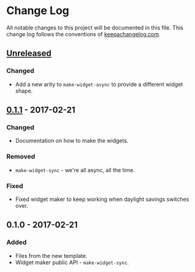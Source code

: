 # Change Log
All notable changes to this project will be documented in this file. This change log follows the conventions of [keepachangelog.com](http://keepachangelog.com/).

## [Unreleased]
### Changed
- Add a new arity to `make-widget-async` to provide a different widget shape.

## [0.1.1] - 2017-02-21
### Changed
- Documentation on how to make the widgets.

### Removed
- `make-widget-sync` - we're all async, all the time.

### Fixed
- Fixed widget maker to keep working when daylight savings switches over.

## 0.1.0 - 2017-02-21
### Added
- Files from the new template.
- Widget maker public API - `make-widget-sync`.

[Unreleased]: https://github.com/michaellindon/distributions/compare/0.1.1...HEAD
[0.1.1]: https://github.com/michaellindon/distributions/compare/0.1.0...0.1.1
